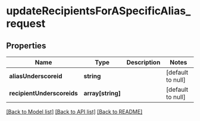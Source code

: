 # updateRecipientsForASpecificAlias_request

## Properties
Name | Type | Description | Notes
------------ | ------------- | ------------- | -------------
**aliasUnderscoreid** | **string** |  | [default to null]
**recipientUnderscoreids** | **array[string]** |  | [default to null]

[[Back to Model list]](../README.md#documentation-for-models) [[Back to API list]](../README.md#documentation-for-api-endpoints) [[Back to README]](../README.md)


